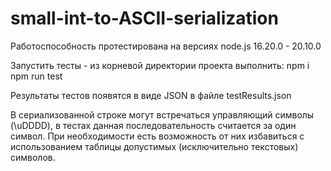 # small-int-to-ASCII-serialization

Работоспособность протестирована на версиях node.js 16.20.0 - 20.10.0

Запустить тесты - из корневой директории проекта выполнить:
npm i
npm run test

Результаты тестов появятся в виде JSON в файле testResults.json

В сериализованной строке могут встречаться управляющий символы (\uDDDD), в тестах данная последовательность считается за один символ. При необходимости есть возможность от них избавиться с использованием таблицы допустимых (исключительно текстовых) символов.
